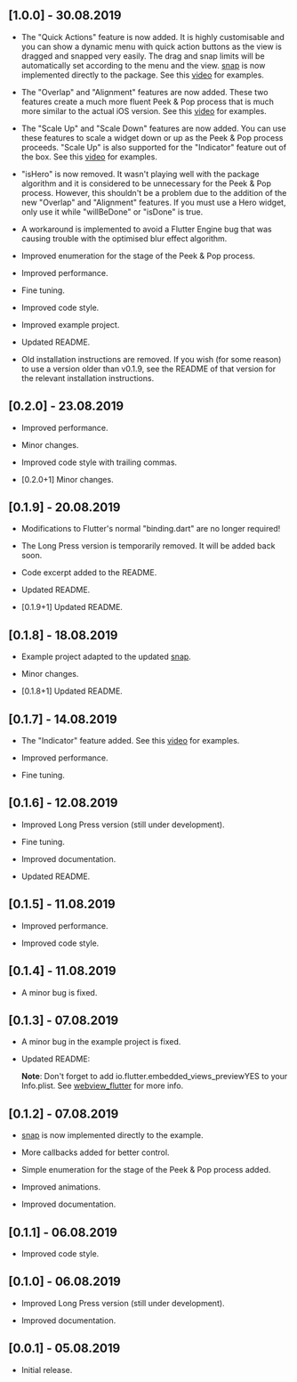 ## [1.0.0] - 30.08.2019

* The "Quick Actions" feature is now added. It is highly customisable and you can show a dynamic menu with quick action buttons as the view is 
dragged and snapped very easily. The drag and snap limits will be automatically set according to the menu and the view. 
[snap](https://pub.dev/packages/snap) is now implemented directly to the package. See this [video]() for examples.

* The "Overlap" and "Alignment" features are now added. These two features create a much more fluent Peek & Pop process that is much more similar 
to the actual iOS version. See this [video]() for examples.

* The "Scale Up" and "Scale Down" features are now added. You can use these features to scale a widget down or up as the Peek & Pop process 
proceeds. "Scale Up" is also supported for the "Indicator" feature out of the box. See this [video]() for examples.

* "isHero" is now removed. It wasn't playing well with the package algorithm and it is considered to be unnecessary for the Peek & Pop process. 
However, this shouldn't be a problem due to the addition of the new "Overlap" and "Alignment" features. If you must use a Hero widget, only use it 
while "willBeDone" or "isDone" is true.

* A workaround is implemented to avoid a Flutter Engine bug that was causing trouble with the optimised blur effect algorithm.

* Improved enumeration for the stage of the Peek & Pop process.

* Improved performance.

* Fine tuning.

* Improved code style.

* Improved example project.

* Updated README.

* Old installation instructions are removed. If you wish (for some reason) to use a version older than v0.1.9, see the README of that version for 
the relevant installation instructions.

## [0.2.0] - 23.08.2019

* Improved performance.

* Minor changes.

* Improved code style with trailing commas.

* [0.2.0+1] Minor changes.

## [0.1.9] - 20.08.2019

* Modifications to Flutter's normal "binding.dart" are no longer required!

* The Long Press version is temporarily removed. It will be added back soon.

* Code excerpt added to the README.

* Updated README.

* [0.1.9+1] Updated README.

## [0.1.8] - 18.08.2019

* Example project adapted to the updated [snap](https://pub.dev/packages/snap).

* Minor changes.

* [0.1.8+1] Updated README.

## [0.1.7] - 14.08.2019

* The "Indicator" feature added. See this [video](https://youtu.be/wOWCV7HJzwc) for examples.

* Improved performance.

* Fine tuning.

## [0.1.6] - 12.08.2019

* Improved Long Press version (still under development).

* Fine tuning.

* Improved documentation.

* Updated README.

## [0.1.5] - 11.08.2019

* Improved performance.

* Improved code style.

## [0.1.4] - 11.08.2019

* A minor bug is fixed.

## [0.1.3] - 07.08.2019

* A minor bug in the example project is fixed.

* Updated README: 
  
  **Note**: Don't forget to add <key>io.flutter.embedded_views_preview</key><string>YES</string> to your Info.plist. See
  [webview_flutter](https://pub.flutter-io.cn/packages/webview_flutter) for more info.

## [0.1.2] - 07.08.2019

* [snap](https://pub.dev/packages/snap) is now implemented directly to the example.

* More callbacks added for better control.

* Simple enumeration for the stage of the Peek & Pop process added.

* Improved animations.

* Improved documentation.

## [0.1.1] - 06.08.2019

* Improved code style.

## [0.1.0] - 06.08.2019

* Improved Long Press version (still under development).

* Improved documentation.

## [0.0.1] - 05.08.2019

* Initial release.